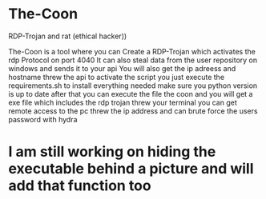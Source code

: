 # The-Coon
RDP-Trojan and rat (ethical hacker))


The-Coon is a tool where you can Create a RDP-Trojan which activates the rdp Protocol on port 4040
It can also steal data from the user repository on windows and sends it to your api
You will also get the ip adreess and hostname threw the api
to activate the script you just execute the requirements.sh to install everything needed make sure you python version is up to date
after that you can execute the file the coon and you will get a exe file which includes the rdp trojan
threw your terminal you can get remote access to the pc threw the ip address and can brute force the users password with hydra
# I am still working on hiding the executable behind a picture and will add that function too
